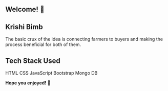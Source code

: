 
## Welcome! 👋

## Krishi Bimb

The basic crux of the idea is connecting farmers to buyers and making the process beneficial for both of them.

## Tech Stack Used
HTML
CSS
JavaScript
Bootstrap
Mongo DB

**Hope you enjoyed!** 🚀

